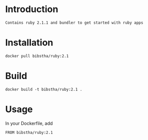 # Introduction

    Contains ruby 2.1.1 and bundler to get started with ruby apps

# Installation

    docker pull bibstha/ruby:2.1

# Build

    docker build -t bibstha/ruby:2.1 .

# Usage

In your Dockerfile, add

    FROM bibstha/ruby:2.1
